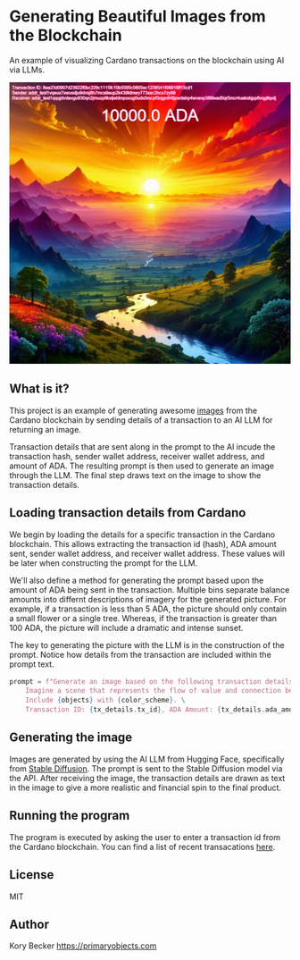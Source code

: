 Generating Beautiful Images from the Blockchain
==================

An example of visualizing Cardano transactions on the blockchain using AI via LLMs.

![Screenshot of a generated image from a Cardano blockchain transaction of 10,000 ADA.](images/1000.png)

## What is it?

This project is an example of generating awesome [images](images) from the Cardano blockchain by sending details of a transaction to an AI LLM for returning an image.

Transaction details that are sent along in the prompt to the AI incude the transaction hash, sender wallet address, receiver wallet address, and amount of ADA. The resulting prompt is then used to generate an image through the LLM. The final step draws text on the image to show the transaction details.

## Loading transaction details from Cardano

We begin by loading the details for a specific transaction in the Cardano blockchain. This allows extracting the transaction id (hash), ADA amount sent, sender wallet address, and receiver wallet address. These values will be later when constructing the prompt for the LLM.

We'll also define a method for generating the prompt based upon the amount of ADA being sent in the transaction. Multiple bins separate balance amounts into differnt descriptions of imagery for the generated picture. For example, if a transaction is less than 5 ADA, the picture should only contain a small flower or a single tree. Whereas, if the transaction is greater than 100 ADA, the picture will include a dramatic and intense sunset.

The key to generating the picture with the LLM is in the construction of the prompt. Notice how details from the transaction are included within the prompt text.

```python
prompt = f"Generate an image based on the following transaction details: \
    Imagine a scene that represents the flow of value and connection between these entities. \
    Include {objects} with {color_scheme}. \
    Transaction ID: {tx_details.tx_id}, ADA Amount: {tx_details.ada_amount}, Sender: {tx_details.sender}, Receiver: {tx_details.receiver}."
```

## Generating the image

Images are generated by using the AI LLM from Hugging Face, specifically from [Stable Diffusion](https://huggingface.co/models?sort=created&search=stable-diffusion). The prompt is sent to the Stable Diffusion model via the API. After receiving the image, the transaction details are drawn as text in the image to give a more realistic and financial spin to the final product.

## Running the program

The program is executed by asking the user to enter a transaction id from the Cardano blockchain. You can find a list of recent transacations [here](https://preview.cardanoscan.io/transactions).

## License

MIT

## Author

Kory Becker
https://primaryobjects.com